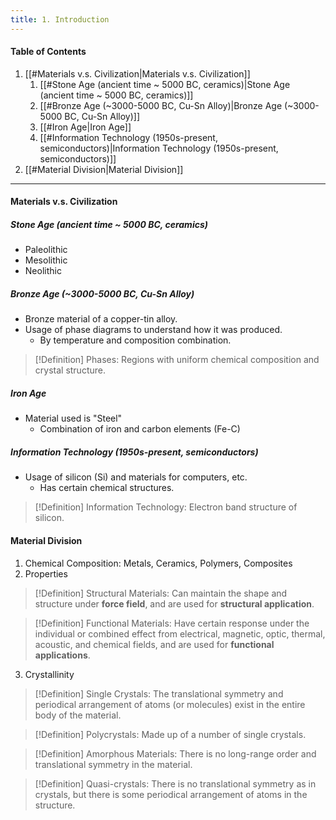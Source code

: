```yaml
---
title: 1. Introduction
---
```


#### Table of Contents
1. [[#Materials v.s. Civilization|Materials v.s. Civilization]]
	1. [[#Stone Age (ancient time ~ 5000 BC, ceramics)|Stone Age (ancient time ~ 5000 BC, ceramics)]]
	2. [[#Bronze Age (~3000-5000 BC, Cu-Sn Alloy)|Bronze Age (~3000-5000 BC, Cu-Sn Alloy)]]
	3. [[#Iron Age|Iron Age]]
	4. [[#Information Technology (1950s-present, semiconductors)|Information Technology (1950s-present, semiconductors)]]
2. [[#Material Division|Material Division]]
---
#### Materials v.s. Civilization
##### Stone Age (ancient time ~ 5000 BC, ceramics)
- Paleolithic
- Mesolithic
- Neolithic
##### Bronze Age (~3000-5000 BC, Cu-Sn Alloy)
- Bronze material of a copper-tin alloy.
- Usage of phase diagrams to understand how it was produced.
	- By temperature and composition combination.
>[!Definition]
>Phases: Regions with uniform chemical composition and crystal structure.
##### Iron Age
- Material used is "Steel"
	- Combination of iron and carbon elements (Fe-C)
##### Information Technology (1950s-present, semiconductors)
- Usage of silicon (Si) and materials for computers, etc.
	- Has certain chemical structures.
>[!Definition]
>Information Technology: Electron band structure of silicon.

#### Material Division
1. Chemical Composition: Metals, Ceramics, Polymers, Composites
2. Properties
>[!Definition]
>Structural Materials: Can maintain the shape and structure under **force field**, and are used for **structural application**.

>[!Definition]
>Functional Materials: Have certain response under the individual or combined effect from electrical, magnetic, optic, thermal, acoustic, and chemical fields, and are used for **functional applications**.	

 3. Crystallinity
>[!Definition]
>Single Crystals: The translational symmetry and periodical arrangement of atoms (or molecules) exist in the entire body of the material.

>[!Definition]
>Polycrystals: Made up of a number of single crystals.

>[!Definition]
>Amorphous Materials: There is no long-range order and translational symmetry in the material.

>[!Definition]
>Quasi-crystals: There is no translational symmetry as in crystals, but there is some periodical arrangement of atoms in the structure.
